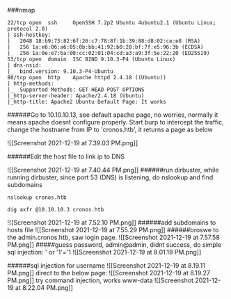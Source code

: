 ###nmap

```
22/tcp open  ssh     OpenSSH 7.2p2 Ubuntu 4ubuntu2.1 (Ubuntu Linux; protocol 2.0)
| ssh-hostkey: 
|   2048 18:b9:73:82:6f:26:c7:78:8f:1b:39:88:d8:02:ce:e8 (RSA)
|   256 1a:e6:06:a6:05:0b:bb:41:92:b0:28:bf:7f:e5:96:3b (ECDSA)
|_  256 1a:0e:e7:ba:00:cc:02:01:04:cd:a3:a9:3f:5e:22:20 (ED25519)
53/tcp open  domain  ISC BIND 9.10.3-P4 (Ubuntu Linux)
| dns-nsid: 
|_  bind.version: 9.10.3-P4-Ubuntu
80/tcp open  http    Apache httpd 2.4.18 ((Ubuntu))
| http-methods: 
|_  Supported Methods: GET HEAD POST OPTIONS
|_http-server-header: Apache/2.4.18 (Ubuntu)
|_http-title: Apache2 Ubuntu Default Page: It works

```

######Go to 10.10.10.13, see default apache page, no worries, normally it means apache doesnt configure properly. Start burp to intercept the traffic, change the hostname from IP to 'cronos.htb', it returns a page as below

![[Screenshot 2021-12-19 at 7.39.03 PM.png]]

######Edit the host file to link ip to DNS

![[Screenshot 2021-12-19 at 7.40.44 PM.png]]
######run dirbuster, while running dirbuster, since port 53 (DNS) is listening, do nslookup and find subdomains
```
nslookup cronos.htb

dig axfr @10.10.10.3 cronos.htb
```
![[Screenshot 2021-12-19 at 7.52.10 PM.png]]
######add subdomains to hosts file
![[Screenshot 2021-12-19 at 7.55.29 PM.png]]
######broswe to the admin.cronos.htb, saw login page.
![[Screenshot 2021-12-19 at 7.57.58 PM.png]]
#####guess password, admin@admin, didnt success, do simple sql injection: ' or '1'='1
![[Screenshot 2021-12-19 at 8.01.19 PM.png]]

######sql injection for username 
![[Screenshot 2021-12-19 at 8.19.11 PM.png]]
direct to the below page:
![[Screenshot 2021-12-19 at 8.19.27 PM.png]]
try command injection, works www-data
![[Screenshot 2021-12-19 at 8.22.04 PM.png]]

```

```